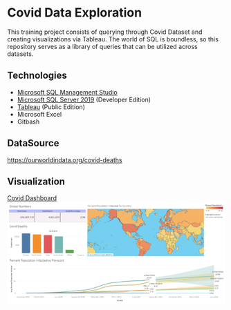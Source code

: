 # Covid Data Exploration
This training project consists of querying through Covid Dataset and creating visualizations via Tableau. The world of SQL is boundless, so this repository serves as a library of queries that can be utilized across datasets.

## Technologies
* [Microsoft SQL Management Studio](https://docs.microsoft.com/en-us/sql/ssms/download-sql-server-management-studio-ssms?view=sql-server-ver15)
* [Microsoft SQL Server 2019](https://www.microsoft.com/en-us/sql-server/sql-server-downloads) (Developer Edition)
* [Tableau](https://public.tableau.com/en-us/s/) (Public Edition)
* Microsoft Excel
* Gitbash

## DataSource
https://ourworldindata.org/covid-deaths

## Visualization
[Covid Dashboard](https://public.tableau.com/app/profile/alexandre.dessoliers/viz/CovidDashboard_16320028683440/Dashboard1)
![CovidDashboard](https://github.com/adessoliers/CovidSQLProject/blob/main/Visualizations/CovidDashboard.png?raw=true)
